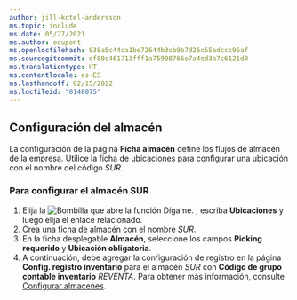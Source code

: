 ```yaml
---
author: jill-kotel-andersson
ms.topic: include
ms.date: 05/27/2021
ms.author: edupont
ms.openlocfilehash: 838a5c44ca1be72644b3cb9b7d26c65adccc96af
ms.sourcegitcommit: ef80c461713fff1a75998766e7a4ed3a7c6121d0
ms.translationtype: HT
ms.contentlocale: es-ES
ms.lasthandoff: 02/15/2022
ms.locfileid: "8148075"
---
```

## <a name="setting-up-the-location"></a>Configuración del almacén

La configuración de la página **Ficha almacén** define los flujos de almacén de la empresa. Utilice la ficha de ubicaciones para configurar una ubicación con el nombre del código *SUR*.

### <a name="to-set-up-the-location-south"></a>Para configurar el almacén SUR

1. Elija la ![Bombilla que abre la función Dígame.](../media/ui-search/search_small.png "Dígame qué desea hacer") , escriba **Ubicaciones** y luego elija el enlace relacionado.  
2. Crea una ficha de almacén con el nombre *SUR*.  
3. En la ficha desplegable **Almacén**, seleccione los campos **Picking requerido** y **Ubicación obligatoria**.
4. A continuación, debe agregar la configuración de registro en la página **Config. registro inventario** para el almacén *SUR* con **Código de grupo contable inventario** *REVENTA*. Para obtener más información, consulte [Configurar almacenes](../inventory-how-setup-locations.md).
